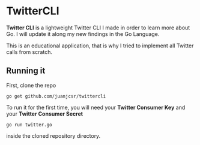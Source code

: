 # TwitterCLI

**Twitter CLI** is a lightweight Twitter CLI I made in order to learn more about Go. 
I will update it along my new findings in the Go Language.

This is an educational application, that is why I tried to implement all Twitter calls
from scratch.

## Running it

First, clone the repo
```
go get github.com/juanjcsr/twittercli
```

To run it for the first time, you will need your **Twitter Consumer Key** and your **Twitter Consumer Secret**

```go run twitter.go```

inside the cloned repository directory.